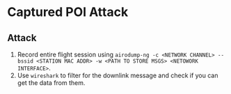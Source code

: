 # Captured POI Attack

## Attack

1. Record entire flight session using `airodump-ng -c <NETWORK CHANNEL> --bssid <STATION MAC ADDR> -w <PATH TO STORE MSGS> <NETOWORK INTERFACE>`.
2. Use `wireshark` to filter for the downlink message and check if you can get the data from them.
